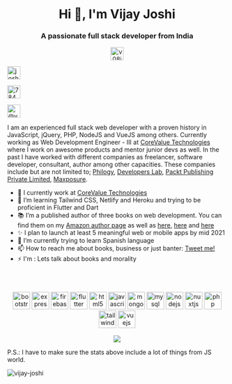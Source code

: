 <h1 align="center">Hi 👋, I'm Vijay Joshi</h1>
<h3 align="center">A passionate full stack developer from India</h3>


<p align="center">
<a href="https://twitter.com/v08i" target="blank"><img align="center" src="https://cdn.jsdelivr.net/npm/simple-icons@3.0.1/icons/twitter.svg" alt="v08i" height="30" width="30" /></a>
	
<a href="https://linkedin.com/in/joshivijay" target="blank"><img align="center" src="https://cdn.jsdelivr.net/npm/simple-icons@3.0.1/icons/linkedin.svg" alt="joshivijay" height="30" width="30" /></a>

<a href="https://stackoverflow.com/users/7849343" target="blank"><img align="center" src="https://cdn.jsdelivr.net/npm/simple-icons@3.0.1/icons/stackoverflow.svg" alt="7849343" height="30" width="30" /></a>

<a href="https://medium.com/@v08i" target="blank"><img align="center" src="https://cdn.jsdelivr.net/npm/simple-icons@3.0.1/icons/medium.svg" alt="@v08i" height="30" width="30" /></a>
</p>



<p> I am an experienced full stack web developer with a proven history in JavaScript, jQuery, PHP, NodeJS and VueJS among others. Currently working as Web Development Engineer - III at <a href="https://www.corevaluetech.com/" target="_blank" >CoreValue Technologies</a> where I work on awesome products and mentor junior devs as well. In the past I have worked with different companies as freelancer, software developer, consultant, author among other capacities. These companies include but are not limited to; 
	<a href="http://philogy.com/" target="_blank" class="btn-link">Philogy</a>,
	<a href="http://developerslab.in/ target="_blank" class="btn-link">Developers Lab</a>,
	<a href="https://www.packtpub.com/" target="_blank" class="btn-link">Packt Publishing Private Limited</a>,
	<a href="https://maxposuremedia.com/"  target="_blank" class="btn-link">Maxposure</a>.
  </p>



   <ul>
        <li>🔭 I currently work at <a href="https://www.corevaluetech.com/" target="_blank" class="btn-link" >CoreValue Technologies</a></li>
        <li>🌱 I’m learning Tailwind CSS, Netlify and Heroku and trying to be proficient in Flutter and Dart</li>
	<li>📚 I’m a published author of three books on web development. You can find them on my <a href="https://www.amazon.com/Vijay-Joshi/e/B008M2N5C8" target="_blank">Amazon author page</a> as well as <a href="https://www.packtpub.com/in/web-development/php-jquery-cookbook">here</a>, <a href="https://www.packtpub.com/in/programming/the-php-workshop#tab-label-product.info.authors.tab">here</a> and <a href="https://www.packtpub.com/in/web-development/mastering-jquery-ui">here</a></li>
        <li>✨ I plan to launch at least 5 meaningful web or mobile apps by mid 2021</li>
        <li>👯 I’m currently trying to learn Spanish language</li>
        <li>📫 How to reach me about books, business or just banter: <a href="https://twitter.com/v08i">Tweet me!</a></li>
        <li>⚡ I'm : Lets talk about books and morality</li>
  </ul>


<br>
<br>


<p> </p>



<p align="center">
	<img src="https://devicons.github.io/devicon/devicon.git/icons/bootstrap/bootstrap-plain.svg" alt="bootstrap" width="40" height="40"/> 
	<img src="https://devicons.github.io/devicon/devicon.git/icons/express/express-original-wordmark.svg" alt="express" width="40" height="40"/> 
	<img src="https://www.vectorlogo.zone/logos/firebase/firebase-icon.svg" alt="firebase" width="40" height="40"/> 
	<img src="https://www.vectorlogo.zone/logos/flutterio/flutterio-icon.svg" alt="flutter" width="40" height="40"/> 
	<img src="https://devicons.github.io/devicon/devicon.git/icons/html5/html5-original-wordmark.svg" alt="html5" width="40" height="40"/> 
	<img src="https://devicons.github.io/devicon/devicon.git/icons/javascript/javascript-original.svg" alt="javascript" width="40" height="40"/> 
	<img src="https://devicons.github.io/devicon/devicon.git/icons/mongodb/mongodb-original-wordmark.svg" alt="mongodb" width="40" height="40"/> 
	<img src="https://devicons.github.io/devicon/devicon.git/icons/mysql/mysql-original-wordmark.svg" alt="mysql" width="40" height="40"/> 
	<img src="https://devicons.github.io/devicon/devicon.git/icons/nodejs/nodejs-original-wordmark.svg" alt="nodejs" width="40" height="40"/> 
	<img src="https://www.vectorlogo.zone/logos/nuxtjs/nuxtjs-icon.svg" alt="nuxtjs" width="40" height="40"/> 
	<img src="https://devicons.github.io/devicon/devicon.git/icons/php/php-original.svg" alt="php" width="40" height="40"/> 
	<img src="https://www.vectorlogo.zone/logos/tailwindcss/tailwindcss-icon.svg" alt="tailwind" width="40" height="40"/> 
	<img src="https://devicons.github.io/devicon/devicon.git/icons/vuejs/vuejs-original-wordmark.svg" alt="vuejs" width="40" height="40"/>
</p>




<p align = "center">
  <!-- <img src = "https://github-readme-stats.vercel.app/api?username=vijay-joshi&show_icons=true"> -->
  <img src = "https://github-readme-stats.vercel.app/api/top-langs/?username=vijay-joshi">
</p>

P.S.: I have to make sure the stats above include a lot of things from JS world.

<p align="left"> <img src="https://komarev.com/ghpvc/?username=vijay-joshi" alt="vijay-joshi" /> </p>
